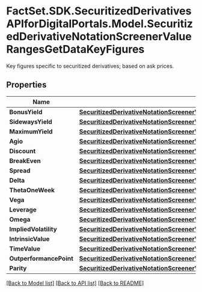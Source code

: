 # FactSet.SDK.SecuritizedDerivativesAPIforDigitalPortals.Model.SecuritizedDerivativeNotationScreenerValueRangesGetDataKeyFigures
Key figures specific to securitized derivatives; based on ask prices.

## Properties

Name | Type | Description | Notes
------------ | ------------- | ------------- | -------------
**BonusYield** | [**SecuritizedDerivativeNotationScreenerValueRangesGetDataKeyFiguresBonusYield**](SecuritizedDerivativeNotationScreenerValueRangesGetDataKeyFiguresBonusYield.md) |  | [optional] 
**SidewaysYield** | [**SecuritizedDerivativeNotationScreenerValueRangesGetDataKeyFiguresSidewaysYield**](SecuritizedDerivativeNotationScreenerValueRangesGetDataKeyFiguresSidewaysYield.md) |  | [optional] 
**MaximumYield** | [**SecuritizedDerivativeNotationScreenerValueRangesGetDataKeyFiguresMaximumYield**](SecuritizedDerivativeNotationScreenerValueRangesGetDataKeyFiguresMaximumYield.md) |  | [optional] 
**Agio** | [**SecuritizedDerivativeNotationScreenerValueRangesGetDataKeyFiguresAgio**](SecuritizedDerivativeNotationScreenerValueRangesGetDataKeyFiguresAgio.md) |  | [optional] 
**Discount** | [**SecuritizedDerivativeNotationScreenerValueRangesGetDataKeyFiguresDiscount**](SecuritizedDerivativeNotationScreenerValueRangesGetDataKeyFiguresDiscount.md) |  | [optional] 
**BreakEven** | [**SecuritizedDerivativeNotationScreenerValueRangesGetDataKeyFiguresBreakEven**](SecuritizedDerivativeNotationScreenerValueRangesGetDataKeyFiguresBreakEven.md) |  | [optional] 
**Spread** | [**SecuritizedDerivativeNotationScreenerValueRangesGetDataKeyFiguresSpread**](SecuritizedDerivativeNotationScreenerValueRangesGetDataKeyFiguresSpread.md) |  | [optional] 
**Delta** | [**SecuritizedDerivativeNotationScreenerValueRangesGetDataKeyFiguresDelta**](SecuritizedDerivativeNotationScreenerValueRangesGetDataKeyFiguresDelta.md) |  | [optional] 
**ThetaOneWeek** | [**SecuritizedDerivativeNotationScreenerValueRangesGetDataKeyFiguresThetaOneWeek**](SecuritizedDerivativeNotationScreenerValueRangesGetDataKeyFiguresThetaOneWeek.md) |  | [optional] 
**Vega** | [**SecuritizedDerivativeNotationScreenerValueRangesGetDataKeyFiguresVega**](SecuritizedDerivativeNotationScreenerValueRangesGetDataKeyFiguresVega.md) |  | [optional] 
**Leverage** | [**SecuritizedDerivativeNotationScreenerValueRangesGetDataKeyFiguresLeverage**](SecuritizedDerivativeNotationScreenerValueRangesGetDataKeyFiguresLeverage.md) |  | [optional] 
**Omega** | [**SecuritizedDerivativeNotationScreenerValueRangesGetDataKeyFiguresOmega**](SecuritizedDerivativeNotationScreenerValueRangesGetDataKeyFiguresOmega.md) |  | [optional] 
**ImpliedVolatility** | [**SecuritizedDerivativeNotationScreenerValueRangesGetDataKeyFiguresImpliedVolatility**](SecuritizedDerivativeNotationScreenerValueRangesGetDataKeyFiguresImpliedVolatility.md) |  | [optional] 
**IntrinsicValue** | [**SecuritizedDerivativeNotationScreenerValueRangesGetDataKeyFiguresIntrinsicValue**](SecuritizedDerivativeNotationScreenerValueRangesGetDataKeyFiguresIntrinsicValue.md) |  | [optional] 
**TimeValue** | [**SecuritizedDerivativeNotationScreenerValueRangesGetDataKeyFiguresTimeValue**](SecuritizedDerivativeNotationScreenerValueRangesGetDataKeyFiguresTimeValue.md) |  | [optional] 
**OutperformancePoint** | [**SecuritizedDerivativeNotationScreenerValueRangesGetDataKeyFiguresOutperformancePoint**](SecuritizedDerivativeNotationScreenerValueRangesGetDataKeyFiguresOutperformancePoint.md) |  | [optional] 
**Parity** | [**SecuritizedDerivativeNotationScreenerValueRangesGetDataKeyFiguresParity**](SecuritizedDerivativeNotationScreenerValueRangesGetDataKeyFiguresParity.md) |  | [optional] 

[[Back to Model list]](../README.md#documentation-for-models) [[Back to API list]](../README.md#documentation-for-api-endpoints) [[Back to README]](../README.md)

